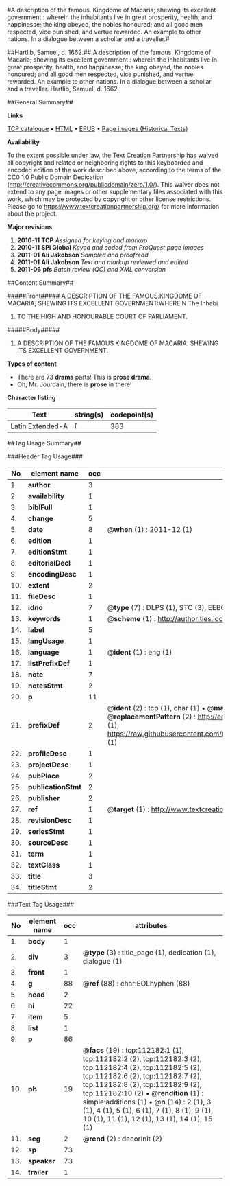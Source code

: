 #A description of the famous. Kingdome of Macaria; shewing its excellent government : wherein the inhabitants live in great prosperity, health, and happinesse; the king obeyed, the nobles honoured; and all good men respected, vice punished, and vertue rewarded. An example to other nations. In a dialogue between a schollar and a traveller.#

##Hartlib, Samuel, d. 1662.##
A description of the famous. Kingdome of Macaria; shewing its excellent government : wherein the inhabitants live in great prosperity, health, and happinesse; the king obeyed, the nobles honoured; and all good men respected, vice punished, and vertue rewarded. An example to other nations. In a dialogue between a schollar and a traveller.
Hartlib, Samuel, d. 1662.

##General Summary##

**Links**

[TCP catalogue](http://www.ota.ox.ac.uk/tcp/)  • 
[HTML](http://tei.it.ox.ac.uk/tcp/Texts-HTML/free/A90/A90752.html)  • 
[EPUB](http://tei.it.ox.ac.uk/tcp/Texts-EPUB/free/A90/A90752.epub) • 
[Page images (Historical Texts)](https://historicaltexts.jisc.ac.uk/eebo-99860075e)

**Availability**

To the extent possible under law, the Text Creation Partnership has waived all copyright and related or neighboring rights to this keyboarded and encoded edition of the work described above, according to the terms of the CC0 1.0 Public Domain Dedication (http://creativecommons.org/publicdomain/zero/1.0/). This waiver does not extend to any page images or other supplementary files associated with this work, which may be protected by copyright or other license restrictions. Please go to https://www.textcreationpartnership.org/ for more information about the project.

**Major revisions**

1. __2010-11__ __TCP__ *Assigned for keying and markup*
1. __2010-11__ __SPi Global__ *Keyed and coded from ProQuest page images*
1. __2011-01__ __Ali Jakobson__ *Sampled and proofread*
1. __2011-01__ __Ali Jakobson__ *Text and markup reviewed and edited*
1. __2011-06__ __pfs__ *Batch review (QC) and XML conversion*

##Content Summary##

#####Front#####
A DESCRIPTION OF THE FAMOUS.KINGDOME OF MACARIA; SHEWING ITS EXCELLENT GOVERNMENT:WHEREIN The Inhabi
1. TO THE HIGH AND HONOURABLE COURT OF PARLIAMENT.

#####Body#####

1. A DESCRIPTION OF THE FAMOUS KINGDOME OF MACARIA. SHEWING ITS EXCELLENT GOVERNMENT.

**Types of content**

  * There are 73 **drama** parts! This is **prose drama**.
  * Oh, Mr. Jourdain, there is **prose** in there!

**Character listing**


|Text|string(s)|codepoint(s)|
|---|---|---|
|Latin Extended-A|ſ|383|

##Tag Usage Summary##

###Header Tag Usage###

|No|element name|occ|attributes|
|---|---|---|---|
|1.|__author__|3||
|2.|__availability__|1||
|3.|__biblFull__|1||
|4.|__change__|5||
|5.|__date__|8| @__when__ (1) : 2011-12 (1)|
|6.|__edition__|1||
|7.|__editionStmt__|1||
|8.|__editorialDecl__|1||
|9.|__encodingDesc__|1||
|10.|__extent__|2||
|11.|__fileDesc__|1||
|12.|__idno__|7| @__type__ (7) : DLPS (1), STC (3), EEBO-CITATION (1), PROQUEST (1), VID (1)|
|13.|__keywords__|1| @__scheme__ (1) : http://authorities.loc.gov/ (1)|
|14.|__label__|5||
|15.|__langUsage__|1||
|16.|__language__|1| @__ident__ (1) : eng (1)|
|17.|__listPrefixDef__|1||
|18.|__note__|7||
|19.|__notesStmt__|2||
|20.|__p__|11||
|21.|__prefixDef__|2| @__ident__ (2) : tcp (1), char (1)  •  @__matchPattern__ (2) : ([0-9\-]+):([0-9IVX]+) (1), (.+) (1)  •  @__replacementPattern__ (2) : http://eebo.chadwyck.com/downloadtiff?vid=$1&page=$2 (1), https://raw.githubusercontent.com/textcreationpartnership/Texts/master/tcpchars.xml#$1 (1)|
|22.|__profileDesc__|1||
|23.|__projectDesc__|1||
|24.|__pubPlace__|2||
|25.|__publicationStmt__|2||
|26.|__publisher__|2||
|27.|__ref__|1| @__target__ (1) : http://www.textcreationpartnership.org/docs/. (1)|
|28.|__revisionDesc__|1||
|29.|__seriesStmt__|1||
|30.|__sourceDesc__|1||
|31.|__term__|1||
|32.|__textClass__|1||
|33.|__title__|3||
|34.|__titleStmt__|2||


###Text Tag Usage###

|No|element name|occ|attributes|
|---|---|---|---|
|1.|__body__|1||
|2.|__div__|3| @__type__ (3) : title_page (1), dedication (1), dialogue (1)|
|3.|__front__|1||
|4.|__g__|88| @__ref__ (88) : char:EOLhyphen (88)|
|5.|__head__|2||
|6.|__hi__|22||
|7.|__item__|5||
|8.|__list__|1||
|9.|__p__|86||
|10.|__pb__|19| @__facs__ (19) : tcp:112182:1 (1), tcp:112182:2 (2), tcp:112182:3 (2), tcp:112182:4 (2), tcp:112182:5 (2), tcp:112182:6 (2), tcp:112182:7 (2), tcp:112182:8 (2), tcp:112182:9 (2), tcp:112182:10 (2)  •  @__rendition__ (1) : simple:additions (1)  •  @__n__ (14) : 2 (1), 3 (1), 4 (1), 5 (1), 6 (1), 7 (1), 8 (1), 9 (1), 10 (1), 11 (1), 12 (1), 13 (1), 14 (1), 15 (1)|
|11.|__seg__|2| @__rend__ (2) : decorInit (2)|
|12.|__sp__|73||
|13.|__speaker__|73||
|14.|__trailer__|1||
